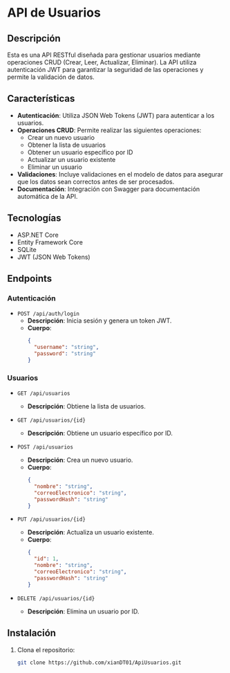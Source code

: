 # API de Usuarios

## Descripción
Esta es una API RESTful diseñada para gestionar usuarios mediante operaciones CRUD (Crear, Leer, Actualizar, Eliminar). La API utiliza autenticación JWT para garantizar la seguridad de las operaciones y permite la validación de datos.

## Características
- **Autenticación**: Utiliza JSON Web Tokens (JWT) para autenticar a los usuarios.
- **Operaciones CRUD**: Permite realizar las siguientes operaciones:
  - Crear un nuevo usuario
  - Obtener la lista de usuarios
  - Obtener un usuario específico por ID
  - Actualizar un usuario existente
  - Eliminar un usuario
- **Validaciones**: Incluye validaciones en el modelo de datos para asegurar que los datos sean correctos antes de ser procesados.
- **Documentación**: Integración con Swagger para documentación automática de la API.

## Tecnologías
- ASP.NET Core
- Entity Framework Core
- SQLite
- JWT (JSON Web Tokens)

## Endpoints
### Autenticación
- `POST /api/auth/login`
  - **Descripción**: Inicia sesión y genera un token JWT.
  - **Cuerpo**:
    ```json
    {
      "username": "string",
      "password": "string"
    }
    ```

### Usuarios
- `GET /api/usuarios`
  - **Descripción**: Obtiene la lista de usuarios.
  
- `GET /api/usuarios/{id}`
  - **Descripción**: Obtiene un usuario específico por ID.

- `POST /api/usuarios`
  - **Descripción**: Crea un nuevo usuario.
  - **Cuerpo**:
    ```json
    {
      "nombre": "string",
      "correoElectronico": "string",
      "passwordHash": "string"
    }
    ```

- `PUT /api/usuarios/{id}`
  - **Descripción**: Actualiza un usuario existente.
  - **Cuerpo**:
    ```json
    {
      "id": 1,
      "nombre": "string",
      "correoElectronico": "string",
      "passwordHash": "string"
    }
    ```

- `DELETE /api/usuarios/{id}`
  - **Descripción**: Elimina un usuario por ID.

## Instalación
1. Clona el repositorio:
   ```bash
   git clone https://github.com/xianDT01/ApiUsuarios.git
